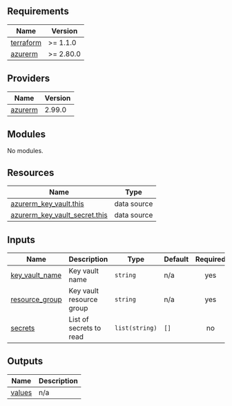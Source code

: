 <!-- markdownlint-disable -->
<!-- BEGINNING OF PRE-COMMIT-TERRAFORM DOCS HOOK -->
## Requirements

| Name | Version |
|------|---------|
| <a name="requirement_terraform"></a> [terraform](#requirement\_terraform) | >= 1.1.0 |
| <a name="requirement_azurerm"></a> [azurerm](#requirement\_azurerm) | >= 2.80.0 |

## Providers

| Name | Version |
|------|---------|
| <a name="provider_azurerm"></a> [azurerm](#provider\_azurerm) | 2.99.0 |

## Modules

No modules.

## Resources

| Name | Type |
|------|------|
| [azurerm_key_vault.this](https://registry.terraform.io/providers/hashicorp/azurerm/latest/docs/data-sources/key_vault) | data source |
| [azurerm_key_vault_secret.this](https://registry.terraform.io/providers/hashicorp/azurerm/latest/docs/data-sources/key_vault_secret) | data source |

## Inputs

| Name | Description | Type | Default | Required |
|------|-------------|------|---------|:--------:|
| <a name="input_key_vault_name"></a> [key\_vault\_name](#input\_key\_vault\_name) | Key vault name | `string` | n/a | yes |
| <a name="input_resource_group"></a> [resource\_group](#input\_resource\_group) | Key vault resource group | `string` | n/a | yes |
| <a name="input_secrets"></a> [secrets](#input\_secrets) | List of secrets to read | `list(string)` | `[]` | no |

## Outputs

| Name | Description |
|------|-------------|
| <a name="output_values"></a> [values](#output\_values) | n/a |
<!-- END OF PRE-COMMIT-TERRAFORM DOCS HOOK -->
